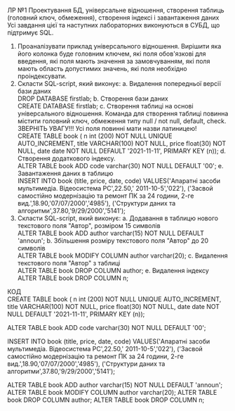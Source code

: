 ЛР №1
Проектування БД, універсальне відношення, створення таблиць (головний ключ, обмеження), створення індексі і завантаження даних
Усі завдання цієї та наступних лабораторних виконуються в СУБД, що підтримує SQL.
1. Проаналізувати приклад універсального відношення. Вирішити яка його колонка буде головним ключем, які поля обов'язкові для введення, які
поля мають значення за замовчуванням, які поля мають область допустимих значень, які поля необхідно проіндексувати.
2. Скласти SQL-script, який виконує:
a. Видалення попередньої версії бази даних\
DROP DATABASE firstlab;
b. Створення бази даних\
CREATE DATABASE firstlab;
c. Створення таблиці на основі універсального відношення. Команда для створення таблиці повинна містити головний ключ, обмеження
типу null / not null, default, check. ЗВЕРНІТЬ УВАГУ!!! Усі поля повинні мати назви латиницею!\
CREATE TABLE book (
n int (200) NOT NULL UNIQUE AUTO_INCREMENT,
title VARCHAR(100) NOT NULL,
price float(30) NOT NULL,
date date NOT NULL DEFAULT '2021-11-11',
PRIMARY KEY (n));
d. Створення додаткового індексу.\
ALTER TABLE book
ADD code varchar(30) NOT NULL DEFAULT '00';
e. Завантаження даних в таблицю\
INSERT INTO book (title, price, date, code)
VALUES('Апаратні засоби мультимедіа. Відеосистема
РС',22.50,' 2011-10-5','022'), 
('Засвой самостійно модернізацію та ремонт
ПК за 24 години, 2-ге вид.',18.90,'07/07/2000','4985'),
('Структури даних та алгоритми',37.80,'9/29/2000','5141');
3. Скласти SQL-script, який виконує:
a. Додавання в таблицю нового текстового поля "Автор", розміром 15 символів\
ALTER TABLE book
ADD author varchar(15) NOT NULL DEFAULT 'announ';
b. Збільшення розміру текстового поля "Автор" до 20 символів\
ALTER TABLE book
MODIFY COLUMN author varchar(20);
c. Видалення текстового поля "Автор" з таблиці\
ALTER TABLE book
DROP COLUMN author;
e. Видалення індексу\
ALTER TABLE book
DROP COLUMN n;


КОД\
CREATE TABLE book (
n int (200) NOT NULL UNIQUE AUTO_INCREMENT,
title VARCHAR(100) NOT NULL,
price float(30) NOT NULL,
date date NOT NULL DEFAULT '2021-11-11',
PRIMARY KEY (n));

ALTER TABLE book
ADD code varchar(30) NOT NULL DEFAULT '00';

INSERT INTO book (title, price, date, code)
VALUES('Апаратні засоби мультимедіа. Відеосистема
РС',22.50,' 2011-10-5','022'), 
('Засвой самостійно модернізацію та ремонт
ПК за 24 години, 2-ге вид.',18.90,'07/07/2000','4985'),
('Структури даних та алгоритми',37.80,'9/29/2000','5141');

ALTER TABLE book
ADD author varchar(15) NOT NULL DEFAULT 'announ';
ALTER TABLE book
MODIFY COLUMN author varchar(20);
ALTER TABLE book
DROP COLUMN author;
ALTER TABLE book
DROP COLUMN n;
